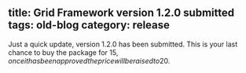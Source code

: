 title: Grid Framework version 1.2.0 submitted
tags: old-blog
category: release
---

Just a quick update, version 1.2.0 has been submitted. This is your last chance
to buy the package for 15$, once it has been approved the price will be raised
to 20$.
